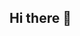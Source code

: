 ## Hi there 👋

<!--
**lazyboy1234/lazyboy1234** is a ✨ _special_ ✨ repository because its `README.md` (this file) appears on your GitHub profile.

Here are some ideas to get you started:

- 🔭 I’m currently working on my app startup
- 🌱 I’m currently learning swift & Ruby
- 👯 I’m looking to collaborate on on my startup
- 🤔 I’m looking for help with my startup
- 💬 Ask me about my startup
- 📫 How to reach me about my startup
- 😄 Pronouns: Start/Uo
- ⚡ Fun fact I am doing a startup
-->
